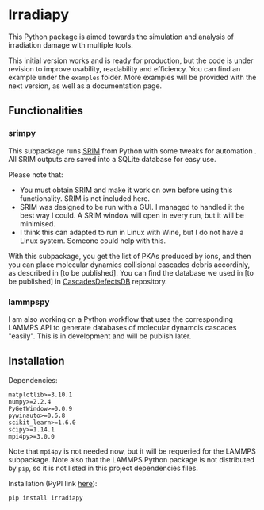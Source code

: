 # Irradiapy

This Python package is aimed towards the simulation and analysis of irradiation damage with multiple tools.

This initial version works and is ready for production, but the code is under revision to improve usability, readability and efficiency. You can find an example under the `examples` folder. More examples will be provided with the next version, as well as a documentation page.

## Functionalities

### srimpy

This subpackage runs [SRIM](http://www.srim.org/) from Python with some tweaks for automation . All SRIM outputs are saved into a SQLite database for easy use.

Please note that:
- You must obtain SRIM and make it work on own before using this functionality. SRIM is not included here.
- SRIM was designed to be run with a GUI. I managed to handled it the best way I could. A SRIM window will open in every run, but it will be minimised.
- I think this can adapted to run in Linux with Wine, but I do not have a Linux system. Someone could help with this.

With this subpackage, you get the list of PKAs produced by ions, and then you can place molecular dynamics collisional cascades debris accordinly, as described in [to be published]. You can find the database we used in [to be published] in [CascadesDefectsDB](https://github.com/acgc99/CascadesDefectsDB.git) repository.

### lammpspy

I am also working on a Python workflow that uses the corresponding LAMMPS API to generate databases of molecular dynamcis cascades "easily". This is in development and will be publish later.

## Installation

Dependencies:
```
matplotlib>=3.10.1
numpy>=2.2.4
PyGetWindow>=0.0.9
pywinauto>=0.6.8
scikit_learn>=1.6.0
scipy>=1.14.1
mpi4py>=3.0.0
```
Note that `mpi4py` is not needed now, but it will be requeried for the LAMMPS subpackage. Note also that the LAMMPS Python package is not distributed by `pip`, so it is not listed in this project dependencies files.

Installation (PyPI link [here](https://pypi.org/project/irradiapy/)):
```
pip install irradiapy
```
